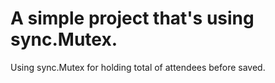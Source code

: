 # A simple project that's using sync.Mutex.
Using sync.Mutex for holding total of attendees before saved.
